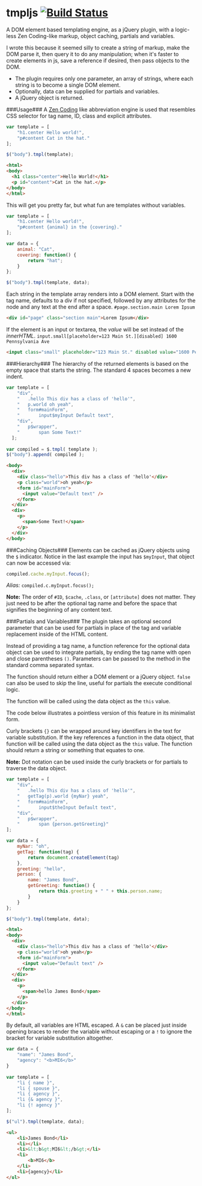 tmpljs [![Build Status](https://travis-ci.org/mastermatt/tmpljs.png?branch=master)](https://travis-ci.org/mastermatt/tmpljs)
=======

A DOM element based templating engine, as a jQuery plugin, with a logic-less Zen Coding-like markup, object caching, partials and variables.

I wrote this because it seemed silly to create a string of markup, make the DOM parse it, then query it to do any manipulation; when it's faster to create elements in js, save a reference if desired, then pass objects to the DOM.

* The plugin requires only one parameter, an array of strings, where each string is to become a single DOM element.
* Optionally, data can be supplied for partials and variables.
* A jQuery object is returned.

###Usage###
A [Zen Coding](http://code.google.com/p/zen-coding/) like abbreviation engine is used that resembles CSS selector for tag name, ID, class and explicit attributes.

```javascript
var template = [
    "h1.center Hello world!",
    "p#content Cat in the hat."
];

$("body").tmpl(template);
```
```html
<html>
<body>
  <h1 class="center">Hello World!</h1>
  <p id="content">Cat in the hat.</p>
</body>
</html>
```
This will get you pretty far, but what fun are templates without variables.
```javascript
var template = [
    "h1.center Hello world!",
    "p#content {animal} in the {covering}."
];

var data = {
    animal: "Cat",
    covering: function() {
        return "hat";
    }
};

$("body").tmpl(template, data);
```
Each string in the template array renders into a DOM element. Start with the tag name, defaults to a div if not specified, followed by any attributes for the node and any text at the end after a space. 
`#page.section.main Lorem Ipsum`
```html
<div id="page" class="section main">Lorem Ipsum</div>
```
If the element is an input or textarea, the _value_ will be set instead of the _innerHTML_.
`input.small[placeholder=123 Main St.][disabled] 1600 Pennsylvania Ave`
```html 
<input class="small" placeholder="123 Main St." disabled value="1600 Pennsylvania Ave" />
```

###Hierarchy###
The hierarchy of the returned elements is based on the empty space that starts the string.
The standard 4 spaces becomes a new indent.

```js
var template = [
    "div",
    "   .hello This div has a class of 'hello'",
    "   p.world oh yeah",
    "   form#mainForm",
    "       input$myInput Default text",
    "div",
    "   p$wrapper",
    "       span Some Text!"
  ];
  
var compiled = $.tmpl( template );
$("body").append( compiled );
```
```html
<body>
  <div>
    <div class="hello">This div has a class of 'hello'</div>
    <p class="world">oh yeah</p>
    <form id="mainForm">
      <input value="Default text" />
    </form>
  </div>
  <div>
    <p>
      <span>Some Text!</span>
    </p>
  </div>
</body>
```
###Caching Objects###
Elements can be cached as jQuery objects using the `$` indicator. Notice in the last example the input has `$myInput`,
that object can now be accessed via:
```js
compiled.cache.myInput.focus();
```
*Alias:* `compiled.c.myInput.focus();`

**Note:** The order of `#ID`, `$cache`, `.class`, or `[attribute]` does not matter. They just need to be after the optional tag name and before the space that signifies the beginning of any content text.


###Partials and Variables###
The plugin takes an optional second parameter that can be used for partials in place of the tag and variable replacement inside of the HTML content.

Instead of providing a tag name, a function reference for the optional data object can be used to integrate partials,
by ending the tag name with open and close parentheses `()`. Parameters can be passed to the method in the standard comma separated syntax.

The function should return either a DOM element or a jQuery object. `false` can also be used to 
skip the line, useful for partials the execute conditional logic.

The function will be called using the data object as the `this` value.

The code below illustrates a pointless version of this feature in its minimalist form.

Curly brackets `{}` can be wrapped around key identifiers in the text for variable substitution.
If the key references a function in the data object, that function will be called using the data object as the `this` value.
The function should return a string or something that equates to one.

**Note:** Dot notation can be used inside the curly brackets or for partials to traverse 
the data object.

```js
var template = [
    "div",
    "   .hello This div has a class of 'hello'",
    "   getTag(p).world {myNar} yeah",
    "   form#mainForm",
    "       input$theInput Default text",
    "div",
    "   p$wrapper",
    "       span {person.getGreeting}"
];

var data = {
    myNar: "oh",
    getTag: function(tag) {
        return document.createElement(tag)
    },
    greeting: "hello",
    person: {
        name: "James Bond",
        getGreeting: function() {
            return this.greeting + " " + this.person.name;
        }
    }
};

$("body").tmpl(template, data);
```
```html
<html>
<body>
  <div>
    <div class="hello">This div has a class of 'hello'</div>
    <p class="world">oh yeah</p>
    <form id="mainForm">
      <input value="Default text" />
    </form>
  </div>
  <div>
    <p>
      <span>hello James Bond</span>
    </p>
  </div>
</body>
</html>
```

By default, all variables are HTML escaped. A `&` can be placed just inside opening braces to 
render the variable without escaping or a `!` to ignore the bracket for variable substitution 
altogether. 

```javascript
var data = {
    "name": "James Bond",
    "agency": "<b>MI6</b>"
}
 
var template = [
    "li { name }",
    "li { spouse }",
    "li { agency }",
    "li {& agency }",
    "li {! agency }"
];

$("ul").tmpl(template, data);
```
```html
<ul>
    <li>James Bond</li>
    <li></li>
    <li>&lt;b&gt;MI6&lt;/b&gt;</li>
    <li>
        <b>MI6</b>
    </li>
    <li>{agency}</li>
</ul>
```
